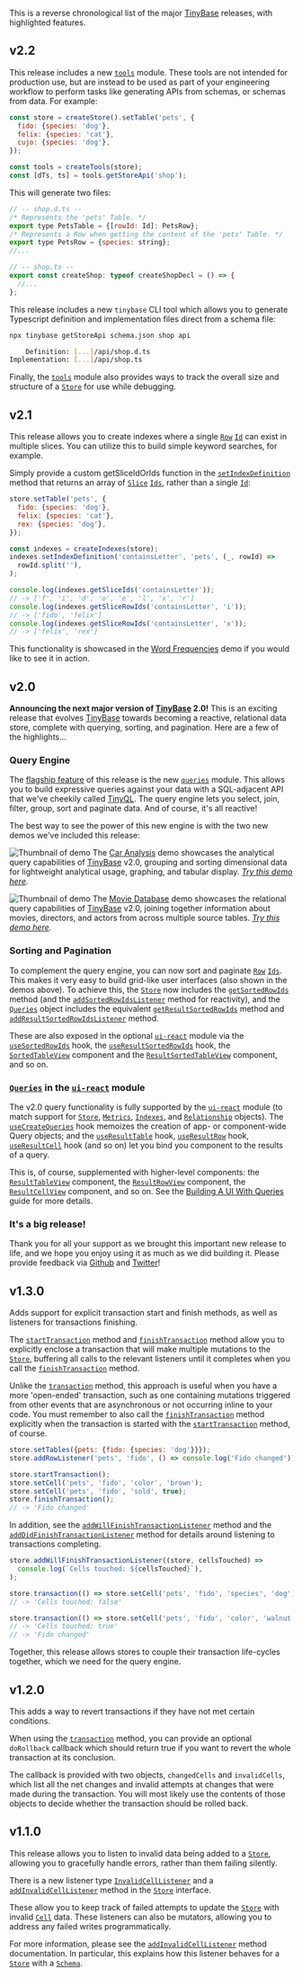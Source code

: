 <p>This is a reverse chronological list of the major <a href="https://tinybase.org/">TinyBase</a> releases, with highlighted features.</p><h2 id="v2-2">v2.2</h2><p>This release includes a new <a href="https://tinybase.org/api/tools"><code>tools</code></a> module. These tools are not intended for production use, but are instead to be used as part of your engineering workflow to perform tasks like generating APIs from schemas, or schemas from data. For example:</p>

```js
const store = createStore().setTable('pets', {
  fido: {species: 'dog'},
  felix: {species: 'cat'},
  cujo: {species: 'dog'},
});

const tools = createTools(store);
const [dTs, ts] = tools.getStoreApi('shop');
```

<p>This will generate two files:</p>

```js yolo
// -- shop.d.ts --
/* Represents the 'pets' Table. */
export type PetsTable = {[rowId: Id]: PetsRow};
/* Represents a Row when getting the content of the 'pets' Table. */
export type PetsRow = {species: string};
//...

// -- shop.ts --
export const createShop: typeof createShopDecl = () => {
  //...
};
```

<p>This release includes a new <code>tinybase</code> CLI tool which allows you to generate Typescript definition and implementation files direct from a schema file:</p>

```bash
npx tinybase getStoreApi schema.json shop api

    Definition: [...]/api/shop.d.ts
Implementation: [...]/api/shop.ts
```

<p>Finally, the <a href="https://tinybase.org/api/tools"><code>tools</code></a> module also provides ways to track the overall size and structure of a <a href="https://tinybase.org/api/store/interfaces/store/store"><code>Store</code></a> for use while debugging.</p><h2 id="v2-1">v2.1</h2><p>This release allows you to create indexes where a single <a href="https://tinybase.org/api/store/type-aliases/store/row"><code>Row</code></a> <a href="https://tinybase.org/api/common/type-aliases/identity/id"><code>Id</code></a> can exist in multiple slices. You can utilize this to build simple keyword searches, for example.</p><p>Simply provide a custom getSliceIdOrIds function in the <a href="https://tinybase.org/api/indexes/interfaces/indexes/indexes/methods/configuration/setindexdefinition"><code>setIndexDefinition</code></a> method that returns an array of <a href="https://tinybase.org/api/indexes/type-aliases/concept/slice"><code>Slice</code></a> <a href="https://tinybase.org/api/common/type-aliases/identity/ids"><code>Ids</code></a>, rather than a single <a href="https://tinybase.org/api/common/type-aliases/identity/id"><code>Id</code></a>:</p>

```js
store.setTable('pets', {
  fido: {species: 'dog'},
  felix: {species: 'cat'},
  rex: {species: 'dog'},
});

const indexes = createIndexes(store);
indexes.setIndexDefinition('containsLetter', 'pets', (_, rowId) =>
  rowId.split(''),
);

console.log(indexes.getSliceIds('containsLetter'));
// -> ['f', 'i', 'd', 'o', 'e', 'l', 'x', 'r']
console.log(indexes.getSliceRowIds('containsLetter', 'i'));
// -> ['fido', 'felix']
console.log(indexes.getSliceRowIds('containsLetter', 'x'));
// -> ['felix', 'rex']
```

<p>This functionality is showcased in the <a href="https://tinybase.org/demos/word-frequencies">Word Frequencies</a> demo if you would like to see it in action.</p><h2 id="v2-0">v2.0</h2><p><strong>Announcing the next major version of <a href="https://tinybase.org/">TinyBase</a> 2.0!</strong> This is an exciting release that evolves <a href="https://tinybase.org/">TinyBase</a> towards becoming a reactive, relational data store, complete with querying, sorting, and pagination. Here are a few of the highlights...</p><h3 id="query-engine">Query Engine</h3><p>The <a href="https://tinybase.org/guides/making-queries/using-queries/">flagship feature</a> of this release is the new <a href="https://tinybase.org/api/queries"><code>queries</code></a> module. This allows you to build expressive queries against your data with a SQL-adjacent API that we&#x27;ve cheekily called <a href="https://tinybase.org/guides/making-queries/tinyql/">TinyQL</a>. The query engine lets you select, join, filter, group, sort and paginate data. And of course, it&#x27;s all reactive!</p><p>The best way to see the power of this new engine is with the two new demos we&#x27;ve included this release:</p><p><img src="/car-analysis.webp" alt="Thumbnail of demo" title="Thumbnail of demo"> The <a href="https://tinybase.org/demos/car-analysis">Car Analysis</a> demo showcases the analytical query capabilities of <a href="https://tinybase.org/">TinyBase</a> v2.0, grouping and sorting dimensional data for lightweight analytical usage, graphing, and tabular display. <em><a href="https://tinybase.org/demos/car-analysis/">Try this demo here</a>.</em></p><p><img src="/movie-database.webp" alt="Thumbnail of demo" title="Thumbnail of demo"> The <a href="https://tinybase.org/demos/movie-database">Movie Database</a> demo showcases the relational query capabilities of <a href="https://tinybase.org/">TinyBase</a> v2.0, joining together information about movies, directors, and actors from across multiple source tables. <em><a href="https://tinybase.org/demos/movie-database/">Try this demo here</a>.</em></p><h3 id="sorting-and-pagination">Sorting and Pagination</h3><p>To complement the query engine, you can now sort and paginate <a href="https://tinybase.org/api/store/type-aliases/store/row"><code>Row</code></a> <a href="https://tinybase.org/api/common/type-aliases/identity/ids"><code>Ids</code></a>. This makes it very easy to build grid-like user interfaces (also shown in the demos above). To achieve this, the <a href="https://tinybase.org/api/store/interfaces/store/store"><code>Store</code></a> now includes the <a href="https://tinybase.org/api/store/interfaces/store/store/methods/getter/getsortedrowids"><code>getSortedRowIds</code></a> method (and the <a href="https://tinybase.org/api/store/interfaces/store/store/methods/listener/addsortedrowidslistener"><code>addSortedRowIdsListener</code></a> method for reactivity), and the <a href="https://tinybase.org/api/queries/interfaces/queries/queries"><code>Queries</code></a> object includes the equivalent <a href="https://tinybase.org/api/queries/interfaces/queries/queries/methods/result/getresultsortedrowids"><code>getResultSortedRowIds</code></a> method and <a href="https://tinybase.org/api/queries/interfaces/queries/queries/methods/listener/addresultsortedrowidslistener"><code>addResultSortedRowIdsListener</code></a> method.</p><p>These are also exposed in the optional <a href="https://tinybase.org/api/ui-react"><code>ui-react</code></a> module via the <a href="https://tinybase.org/api/ui-react/functions/store-hooks/usesortedrowids"><code>useSortedRowIds</code></a> hook, the <a href="https://tinybase.org/api/ui-react/functions/queries-hooks/useresultsortedrowids"><code>useResultSortedRowIds</code></a> hook, the <a href="https://tinybase.org/api/ui-react/functions/store-components/sortedtableview"><code>SortedTableView</code></a> component and the <a href="https://tinybase.org/api/ui-react/functions/queries-components/resultsortedtableview"><code>ResultSortedTableView</code></a> component, and so on.</p><h3 id="queries-in-the-ui-react-module"><a href="https://tinybase.org/api/queries/interfaces/queries/queries"><code>Queries</code></a> in the <a href="https://tinybase.org/api/ui-react"><code>ui-react</code></a> module</h3><p>The v2.0 query functionality is fully supported by the <a href="https://tinybase.org/api/ui-react"><code>ui-react</code></a> module (to match support for <a href="https://tinybase.org/api/store/interfaces/store/store"><code>Store</code></a>, <a href="https://tinybase.org/api/metrics/interfaces/metrics/metrics"><code>Metrics</code></a>, <a href="https://tinybase.org/api/indexes/interfaces/indexes/indexes"><code>Indexes</code></a>, and <a href="https://tinybase.org/api/relationships/type-aliases/concept/relationship"><code>Relationship</code></a> objects). The <a href="https://tinybase.org/api/ui-react/functions/queries-hooks/usecreatequeries"><code>useCreateQueries</code></a> hook memoizes the creation of app- or component-wide Query objects; and the <a href="https://tinybase.org/api/ui-react/functions/queries-hooks/useresulttable"><code>useResultTable</code></a> hook, <a href="https://tinybase.org/api/ui-react/functions/queries-hooks/useresultrow"><code>useResultRow</code></a> hook, <a href="https://tinybase.org/api/ui-react/functions/queries-hooks/useresultcell"><code>useResultCell</code></a> hook (and so on) let you bind you component to the results of a query.</p><p>This is, of course, supplemented with higher-level components: the <a href="https://tinybase.org/api/ui-react/functions/queries-components/resulttableview"><code>ResultTableView</code></a> component, the <a href="https://tinybase.org/api/ui-react/functions/queries-components/resultrowview"><code>ResultRowView</code></a> component, the <a href="https://tinybase.org/api/ui-react/functions/queries-components/resultcellview"><code>ResultCellView</code></a> component, and so on. See the <a href="https://tinybase.org/guides/making-queries/building-a-ui-with-queries">Building A UI With Queries</a> guide for more details.</p><h3 id="it-s-a-big-release">It&#x27;s a big release!</h3><p>Thank you for all your support as we brought this important new release to life, and we hope you enjoy using it as much as we did building it. Please provide feedback via <a href="https://github.com/tinyplex/tinybase">Github</a> and <a href="https://twitter.com/tinybasejs">Twitter</a>!</p><h2 id="v1-3-0">v1.3.0</h2><p>Adds support for explicit transaction start and finish methods, as well as listeners for transactions finishing.</p><p>The <a href="https://tinybase.org/api/store/interfaces/store/store/methods/transaction/starttransaction"><code>startTransaction</code></a> method and <a href="https://tinybase.org/api/store/interfaces/store/store/methods/transaction/finishtransaction"><code>finishTransaction</code></a> method allow you to explicitly enclose a transaction that will make multiple mutations to the <a href="https://tinybase.org/api/store/interfaces/store/store"><code>Store</code></a>, buffering all calls to the relevant listeners until it completes when you call the <a href="https://tinybase.org/api/store/interfaces/store/store/methods/transaction/finishtransaction"><code>finishTransaction</code></a> method.</p><p>Unlike the <a href="https://tinybase.org/api/store/interfaces/store/store/methods/transaction/transaction"><code>transaction</code></a> method, this approach is useful when you have a more &#x27;open-ended&#x27; transaction, such as one containing mutations triggered from other events that are asynchronous or not occurring inline to your code. You must remember to also call the <a href="https://tinybase.org/api/store/interfaces/store/store/methods/transaction/finishtransaction"><code>finishTransaction</code></a> method explicitly when the transaction is started with the <a href="https://tinybase.org/api/store/interfaces/store/store/methods/transaction/starttransaction"><code>startTransaction</code></a> method, of course.</p>

```js
store.setTables({pets: {fido: {species: 'dog'}}});
store.addRowListener('pets', 'fido', () => console.log('Fido changed'));

store.startTransaction();
store.setCell('pets', 'fido', 'color', 'brown');
store.setCell('pets', 'fido', 'sold', true);
store.finishTransaction();
// -> 'Fido changed'
```

<p>In addition, see the <a href="https://tinybase.org/api/store/interfaces/store/store/methods/listener/addwillfinishtransactionlistener"><code>addWillFinishTransactionListener</code></a> method and the <a href="https://tinybase.org/api/store/interfaces/store/store/methods/listener/adddidfinishtransactionlistener"><code>addDidFinishTransactionListener</code></a> method for details around listening to transactions completing.</p>

```js
store.addWillFinishTransactionListener((store, cellsTouched) =>
  console.log(`Cells touched: ${cellsTouched}`),
);

store.transaction(() => store.setCell('pets', 'fido', 'species', 'dog'));
// -> 'Cells touched: false'

store.transaction(() => store.setCell('pets', 'fido', 'color', 'walnut'));
// -> 'Cells touched: true'
// -> 'Fido changed'
```

<p>Together, this release allows stores to couple their transaction life-cycles together, which we need for the query engine.</p><h2 id="v1-2-0">v1.2.0</h2><p>This adds a way to revert transactions if they have not met certain conditions.</p><p>When using the <a href="https://tinybase.org/api/store/interfaces/store/store/methods/transaction/transaction"><code>transaction</code></a> method, you can provide an optional <code>doRollback</code> callback which should return true if you want to revert the whole transaction at its conclusion.</p><p>The callback is provided with two objects, <code>changedCells</code> and <code>invalidCells</code>, which list all the net changes and invalid attempts at changes that were made during the transaction. You will most likely use the contents of those objects to decide whether the transaction should be rolled back.</p><h2 id="v1-1-0">v1.1.0</h2><p>This release allows you to listen to invalid data being added to a <a href="https://tinybase.org/api/store/interfaces/store/store"><code>Store</code></a>, allowing you to gracefully handle errors, rather than them failing silently.</p><p>There is a new listener type <a href="https://tinybase.org/api/store/type-aliases/listener/invalidcelllistener"><code>InvalidCellListener</code></a> and a <a href="https://tinybase.org/api/store/interfaces/store/store/methods/listener/addinvalidcelllistener"><code>addInvalidCellListener</code></a> method in the <a href="https://tinybase.org/api/store/interfaces/store/store"><code>Store</code></a> interface.</p><p>These allow you to keep track of failed attempts to update the <a href="https://tinybase.org/api/store/interfaces/store/store"><code>Store</code></a> with invalid <a href="https://tinybase.org/api/store/type-aliases/store/cell"><code>Cell</code></a> data. These listeners can also be mutators, allowing you to address any failed writes programmatically.</p><p>For more information, please see the <a href="https://tinybase.org/api/store/interfaces/store/store/methods/listener/addinvalidcelllistener"><code>addInvalidCellListener</code></a> method documentation. In particular, this explains how this listener behaves for a <a href="https://tinybase.org/api/store/interfaces/store/store"><code>Store</code></a> with a <a href="https://tinybase.org/api/store/type-aliases/schema/schema"><code>Schema</code></a>.</p>